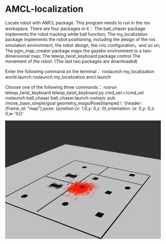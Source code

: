 # AMCL-localization
Locate robot with AMCL package.
This program needs to run in the ros workspace. There are four packages in it：
The ball_chaser package implements the robot tracking white ball function; 
The my_localization package implements the robot positioning, including the design of the ros simulation environment, the robot design, the rviz configuration，and so on; 
The pgm_map_creator package maps the gazebo environment to a two-dimensional map;
The teleop_twist_keyboard package control The movement of the robot.
(The last two packages are downloaded)

Enter the following command on the terminal：
roslaunch my_localization world.launch
roslaunch my_localization amcl.launch

Choose one of the following three commands：
rosrun teleop_twist_keyboard teleop_twist_keyboard.py cmd_vel:=/cmd_vel 
roslaunch ball_chaser ball_chaser.launch
rostopic pub /move_base_simple/goal  geometry_msgs/PoseStamped \ '{header: {frame_id: "map"},pose: {position:{x: 1.0,y: 0,z: 0},orientation: {x: 0,y: 0,z: 0,w: 1}}}'

![picture](https://github.com/Smilingliu/AMCL-localization/blob/master/000001.png)

